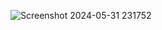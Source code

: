 ![Screenshot 2024-05-31 231752](https://github.com/B1up0ison/PasswordGenerator/assets/19658328/eca08c27-d937-443c-963a-d0b270f7a485)
